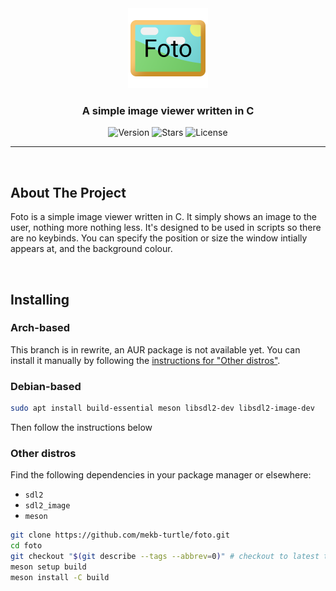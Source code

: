 <div align="center">
    <img alt="Foto" src="assets/Foto.png" width="128"/>
    <h3 align="center">A simple image viewer written in C</h3>
    <img alt="Version" src="https://img.shields.io/github/v/release/mekb-turtle/foto?style=flat&logoColor=f5c2e7&labelColor=1e1e2e&color=f5c2e7" />
    <img alt="Stars" src="https://img.shields.io/github/stars/mekb-turtle/foto?style=flat&logoColor=f5c2e7&labelColor=1e1e2e&color=f5c2e7" />
    <img alt="License" src="https://img.shields.io/github/license/mekb-turtle/foto?style=flat&logoColor=f5c2e7&labelColor=1e1e2e&color=f5c2e7" />
</div>

---
<br/>

## About The Project
Foto is a simple image viewer written in C. It simply shows an image to the user, nothing more nothing less. It's designed to be used in scripts so there are no keybinds.
You can specify the position or size the window intially appears at, and the background colour.

<br />

## Installing
### Arch-based
<!--If you use an AUR helper, use it instead, e.g `paru -S foto` or `paru -S foto-git`
```bash
git clone https://aur.archlinux.org/foto.git # use foto-git.git instead for latest commit
cd foto
makepkg -si
```
-->
This branch is in rewrite, an AUR package is not available yet. You can install it manually by following the [instructions for "Other distros"](#other-distros).

### Debian-based
```bash
sudo apt install build-essential meson libsdl2-dev libsdl2-image-dev
```
Then follow the instructions below

### Other distros
Find the following dependencies in your package manager or elsewhere:
- `sdl2`
- `sdl2_image`
- `meson`

```bash
git clone https://github.com/mekb-turtle/foto.git
cd foto
git checkout "$(git describe --tags --abbrev=0)" # checkout to latest tag, omit for latest commit
meson setup build
meson install -C build
```

